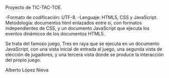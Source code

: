 
Proyecto de TIC-TAC-TOE.

-Formato de codificación: UTF-8. -Lenguaje: HTML5, CSS y JavaScript. Metodología: documentos html enlazados entre sí, con formatos independientes de CSS, y un documento JavaScript que ejecuta los eventos dinámicos de los documentos HTML5.

Se trata del famoso juego, Tres en raya que se ejecuta en un documento JavaScript, con una vista inicial de entrada al juego, una segunda vista de elección de jugadores,  y una tercera vista donde se produce la interacción del propio juego.


Alberto López Nieva